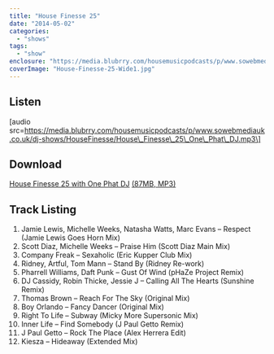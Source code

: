 ```yaml
---
title: "House Finesse 25"
date: "2014-05-02"
categories: 
  - "shows"
tags: 
  - "show"
enclosure: "https://media.blubrry.com/housemusicpodcasts/p/www.sowebmediauk.co.uk/dj-shows/HouseFinesse/House_Finesse_25_One_Phat_DJ.mp3 0 audio/mpeg "
coverImage: "House-Finesse-25-Wide1.jpg"
---
```


## Listen

\[audio src=https://media.blubrry.com/housemusicpodcasts/p/www.sowebmediauk.co.uk/dj-shows/HouseFinesse/House\_Finesse\_25\_One\_Phat\_DJ.mp3\]

## Download

[House Finesse 25 with One Phat DJ](https://media.blubrry.com/housemusicpodcasts/p/www.sowebmediauk.co.uk/dj-shows/HouseFinesse/House_Finesse_25_One_Phat_DJ.mp3) [(87MB, MP3)](#)

## Track Listing

1. Jamie Lewis, Michelle Weeks, Natasha Watts, Marc Evans – Respect (Jamie Lewis Goes Horn Mix)
2. Scott Diaz, Michelle Weeks – Praise Him (Scott Diaz Main Mix)
3. Company Freak – Sexaholic (Eric Kupper Club Mix)
4. Ridney, Artful, Tom Mann – Stand By (Ridney Re-work)
5. Pharrell Williams, Daft Punk – Gust Of Wind (pHaZe Project Remix)
6. DJ Cassidy, Robin Thicke, Jessie J – Calling All The Hearts (Sunshine Remix)
7. Thomas Brown – Reach For The Sky (Original Mix)
8. Boy Orlando – Fancy Dancer (Original Mix)
9. Right To Life – Subway (Micky More Supersonic Mix)
10. Inner Life – Find Somebody (J Paul Getto Remix)
11. J Paul Getto – Rock The Place (Alex Herrera Edit)
12. Kiesza – Hideaway (Extended Mix)
